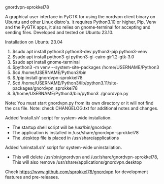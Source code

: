 gnordvpn-sprokkel78

A graphical user interface in PyGTK for using the nordvpn client binary on Ubuntu and other Linux distro's. 
It requires Python3.10 or higher, Pip, Venv and the PyGTK apps, it also relies on gnome-terminal for accepting
and sending files. Developed and tested on Ubuntu 23.10. 

Installation on Ubuntu 23.04

1. $sudo apt install python3 python3-dev python3-pip python3-venv
2. $sudo apt install python3-gi python3-gi-cairo gir1.2-gtk-3.0
3. $sudo apt install gnome-terminal
4. $python3 -m venv --system-site-packages /home/USERNAME/Python3
5. $cd /home/USERNAME/Python3/bin
6. $./pip install gnordvpn-sprokkel78
7. $cd /home/USERNAME/Python3/lib/python3.11/site-packages/gnordvpn_sprokkel78
8. $/home/USERNAME/Python3/bin/python3 ./gnordvpn.py

Note: You must start gnordvpn.py from its own directory or it will not find the css file.
Note: check CHANGELOG.txt for additional notes and changes.

Added 'install.sh' script for system-wide installation.
- The startup shell script will be /usr/bin/gnordvpn
- The application is installed in /usr/share/gnordvpn-sprokkel78
- The .desktop file is placed in /usr/share/applications

Added 'uninstall.sh' script for system-wide uninstallation.
- This will delete /usr/bin/gnordvpn and /usr/share/gnordvpn-sprokkel78,
  This will also remove /usr/share/applications/gnordvpn.desktop
  
Check https://www.github.com/sprokkel78/gnordvpn for development features and pre-releases.
